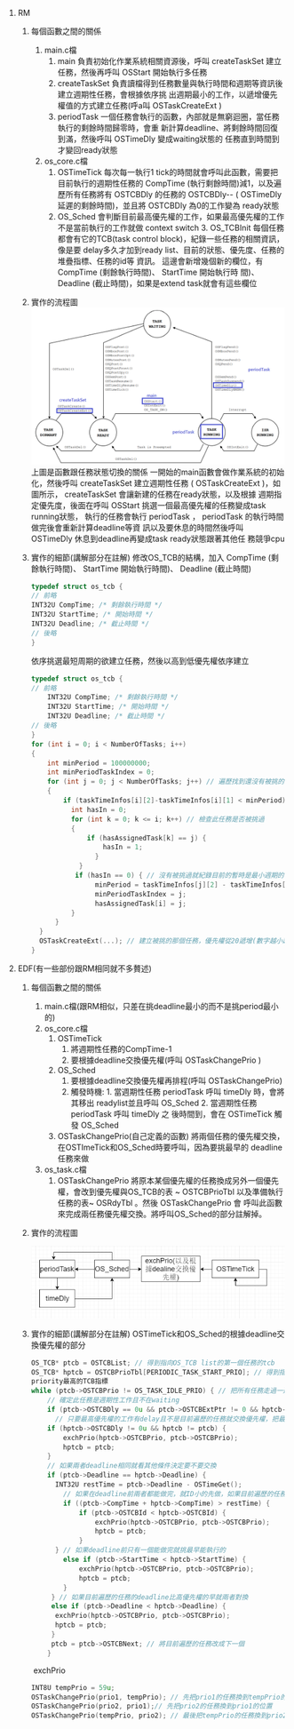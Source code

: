 1. RM

   1. 每個函數之間的關係

      1. main.c檔 
         1. main 負責初始化作業系統相關資源後，呼叫 createTaskSet 建立任務，然後再呼叫 OSStart 開始執⾏多任務
         2. createTaskSet 負責讀檔得到任務數量與執⾏時間和週期等資訊後建立週期性任務，會根據依序挑 出週期最⼩的⼯作，以遞增優先權值的⽅式建立任務(呼a叫 OSTaskCreateExt ) 
         3. periodTask ⼀個任務會執⾏的函數，內部就是無窮迴圈，當任務執⾏的剩餘時間歸零時，會重 新計算deadline、將剩餘時間回復到滿，然後呼叫 OSTimeDly 變成waiting狀態的 任務直到時間到才變回ready狀態 
      2. os_core.c檔
         1. OSTimeTick 每次每⼀執⾏1 tick的時間就會呼叫此函數，需要把⽬前執⾏的週期性任務的 CompTime (執⾏剩餘時間)減1，以及遍歷所有任務將有 OSTCBDly 的任務的 OSTCBDly-- ( OSTimeDly 延遲的剩餘時間)，並且將 OSTCBDly 為0的⼯作變為 ready狀態
         2. OS_Sched 會判斷⽬前最⾼優先權的⼯作，如果最⾼優先權的⼯作不是當前執⾏的⼯作就做 context switch 3. OS_TCBInit 每個任務都會有它的TCB(task control block)，紀錄⼀些任務的相關資訊，像是要 delay多久才加到ready list、⽬前的狀態、優先度、任務的堆疊指標、任務的id等 資訊。 這邊會新增幾個新的欄位，有 CompTime (剩餘執⾏時間)、 StartTime 開始執⾏時 間)、 Deadline (截⽌時間)，如果是extend task就會有這些欄位

   2. 實作的流程圖![image--000](README.assets/image--000.png)
      上圖是函數跟任務狀態切換的關係 ⼀開始的main函數會做作業系統的初始化，然後呼叫 createTaskSet 建立週期性任務 ( OSTaskCreateExt )，如圖所⽰， createTaskSet 會讓新建的任務在ready狀態，以及根據 週期指定優先度，後⾯在呼叫 OSStart 挑選⼀個最⾼優先權的任務變成task running狀態， 執⾏的任務會執⾏ periodTask ， periodTask 的執⾏時間做完後會重新計算deadline等資 訊以及要休息的時間然後呼叫 OSTimeDly 休息到deadline再變成task ready狀態跟著其他任 務競爭cpu

   3. 實作的細節(講解部分在註解)
      修改OS_TCB的結構，加入 CompTime (剩餘執⾏時間)、 StartTime 開始執⾏時間)、 Deadline (截⽌時間)

      ```c
      typedef struct os_tcb {
      // 前略
      INT32U CompTime; /* 剩餘執⾏時間 */
      INT32U StartTime; /* 開始時間 */
      INT32U Deadline; /* 截⽌時間 */
      // 後略
      }
      ```

      依序挑選最短周期的欲建立任務，然後以⾼到低優先權依序建立

      ```c
      typedef struct os_tcb {
      // 前略
          INT32U CompTime; /* 剩餘執⾏時間 */
          INT32U StartTime; /* 開始時間 */
          INT32U Deadline; /* 截⽌時間 */
      // 後略
      }
      for (int i = 0; i < NumberOfTasks; i++)
      {
          int minPeriod = 100000000;
          int minPeriodTaskIndex = 0;
          for (int j = 0; j < NumberOfTasks; j++) // 遍歷找到還沒有被挑的最⼩週期任務
          {
              if (taskTimeInfos[i][2]-taskTimeInfos[i][1] < minPeriod) {
              	int hasIn = 0;
              	for (int k = 0; k <= i; k++) // 檢查此任務是否被挑過
              	{
                  	if (hasAssignedTask[k] == j) {
                  		hasIn = 1;
                      }
                  }
                 if (hasIn == 0) { // 沒有被挑過就紀錄⽬前的暫時是最⼩週期的任務
                      minPeriod = taskTimeInfos[j][2] - taskTimeInfos[i][1];
                      minPeriodTaskIndex = j;
                      hasAssignedTask[i] = j;
      			}
      		}
      	}
      	OSTaskCreateExt(...); // 建立被挑的那個任務，優先權從20遞增(數字越⼩越優先)
      }
      ```

2. EDF(有⼀些部份跟RM相同就不多贅述)

   1. 每個函數之間的關係
      1. main.c檔(跟RM相似，只差在挑deadline最⼩的⽽不是挑period最⼩的)
      2. os_core.c檔
         1. OSTimeTick
            1. 將週期性任務的CompTime-1
            2. 要根據deadline交換優先權(呼叫 OSTaskChangePrio )
         2. OS_Sched
            1. 要根據deadline交換優先權再排程(呼叫 OSTaskChangePrio)
            2. 觸發時機: 1. 當週期性任務 periodTask 呼叫 timeDly 時，會將其移出 readylist並且呼叫 OS_Sched 2. 當週期性任務 periodTask 呼叫 timeDly 之 後時間到，會在 OSTimeTick 觸發 OS_Sched
         3. OSTaskChangePrio(⾃⼰定義的函數)
            將兩個任務的優先權交換，在OSTImeTick和OS_Sched時要呼叫，因為要挑最早的 deadline任務來做
      3. os_task.c檔
         1. OSTaskChangePrio
            將原本某個優先權的任務換成另外⼀個優先權，會改到優先權與OS_TCB的表 ~ OSTCBPrioTbl 以及準備執⾏任務的表~ OSRdyTbl 。然後 OSTaskChangePrio 會 呼叫此函數來完成兩任務優先權交換。將呼叫OS_Sched的部分註解掉。

   2. 實作的流程圖
      
      ![image--001](README.assets/image--001.png)

   3. 實作的細節(講解部分在註解)
      OSTimeTick和OS_Sched的根據deadline交換優先權的部分

      ```c
      OS_TCB* ptcb = OSTCBList; // 得到指向OS_TCB list的第⼀個任務的tcb
      OS_TCB* hptcb = OSTCBPrioTbl[PERIODIC_TASK_START_PRIO]; // 得到指向⽬前
      priority最⾼的TCB指標
      while (ptcb->OSTCBPrio != OS_TASK_IDLE_PRIO) { // 把所有任務⾛過⼀遍
          // 確定此任務是週期性⼯作且不在waiting
          if (ptcb->OSTCBDly == 0u && ptcb->OSTCBExtPtr != 0 && hptcb->OSTCBExtPtr != 0) {
      		// 只要最⾼優先權的⼯作有delay且不是⽬前遍歷的任務就交換優先權，把最⾼優先權的⼯作換掉
          if (hptcb->OSTCBDly != 0u && hptcb != ptcb) {
              exchPrio(hptcb->OSTCBPrio, ptcb->OSTCBPrio);
              hptcb = ptcb;
          }
          // 如果兩者deadline相同就看其他條件決定要不要交換
          if (ptcb->Deadline == hptcb->Deadline) {
          	INT32U restTime = ptcb->Deadline - OSTimeGet();
              // 如果在deadline前兩者都能做完，就ID⼩的先做，如果⽬前遍歷的任務ID較⼩就交換優先權
              if ((ptcb->CompTime + hptcb->CompTime) > restTime) {
                  if (ptcb->OSTCBId < hptcb->OSTCBId) {
                      exchPrio(hptcb->OSTCBPrio, ptcb->OSTCBPrio);
                      hptcb = ptcb;
                  }
      		} // 如果deadline前只有⼀個能做完就挑最早能執⾏的
              else if (ptcb->StartTime < hptcb->StartTime) {
                  exchPrio(hptcb->OSTCBPrio, ptcb->OSTCBPrio);
                  hptcb = ptcb;
              }
           } // 如果⽬前遍歷的任務的deadline比⾼優先權的早就兩者對換
           else if (ptcb->Deadline < hptcb->Deadline) {
           	exchPrio(hptcb->OSTCBPrio, ptcb->OSTCBPrio);
          	hptcb = ptcb;
           }
           ptcb = ptcb->OSTCBNext; // 將⽬前遍歷的任務改成下⼀個
          }
      ```

      ​	exchPrio

      ```c
      INT8U tempPrio = 59u;
      OSTaskChangePrio(prio1, tempPrio); // 先把prio1的任務換到tempPrio的位置
      OSTaskChangePrio(prio2, prio1);// 先把prio2的任務換到prio1的位置
      OSTaskChangePrio(tempPrio, prio2); // 最後把tempPrio的任務換到prio2的位置
      ```

      

